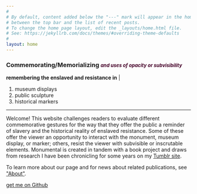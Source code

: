 ```yaml
---
#
# By default, content added below the "---" mark will appear in the home page
# between the top bar and the list of recent posts.
# To change the home page layout, edit the _layouts/home.html file.
# See: https://jekyllrb.com/docs/themes/#overriding-theme-defaults
#
layout: home
---
```


### Commemorating/Memorializing <span style="color:#440027;font-size:small"><em>and uses of opacity or subvisibility</em></span>

**remembering the enslaved and resistance in** | 

1. museum displays
2. public sculpture
3. historical markers 

---

Welcome! This website challenges readers to evaluate different commemorative gestures for the way that they offer the public a reminder of slavery and the historical reality of enslaved resistance. Some of these offer the viewer an opportunity to interact with the monument, museum display, or marker; others, resist the viewer with subvisible or inscrutable elements. Monumental is created in tandem with a book project and draws from research I have been chronicling for some years on my [Tumblr site](https://www.tumblr.com/slaveresistance). 

To learn more about our page and for news about related publications, see ["About"]({{site.baseurl}}/about/).

<div class="text-center"><a class="action-button btn" href="https://github.com/minicomp/wax-facets/" target="_blank" role="button">get me on Github</a></div>
